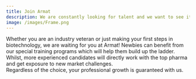 ```yaml
---
title: Join Armat
description: We are constantly looking for talent and we want to see it flourish.
image: /images/Frame.png
---
```

Whether you are an industry veteran or just making your first steps in biotechnology, we are waiting for you at Armat! Newbies can benefit from our special training programs which will help them build up the ladder. Whilst, more experienced candidates will directly work with the top pharma and get exposure to new market challenges.\
Regardless of the choice, your professional growth is guaranteed with us.